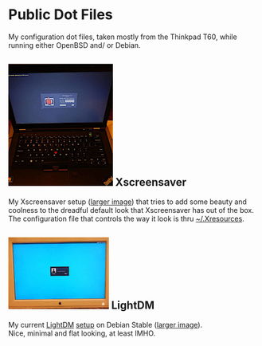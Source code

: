 # Public Dot Files

My configuration dot files, taken mostly from the Thinkpad T60, while running either OpenBSD and/ or Debian.

## ![Dot xscreensaver](Pics/DSCN0052.01.thumb.jpg) Xscreensaver
My Xscreensaver setup ([larger image](Pics/DSCN0052.00.jpg)) that tries to add some beauty and coolness to the dreadful default look that Xscreensaver has out of the box.  
The configuration file that controls the way it look is thru [~/.Xresources](https://github.com/eam-00/Dot-Files-Pub/blob/master/.Xresources).

## ![LightDM](Pics/DSCN0086.thumb.jpg) LightDM
My current [LightDM](https://github.com/canonical/lightdm) [setup](https://github.com/eam-00/Dot-Files-Pub/blob/master/lightdm-gtk-greeter.conf) on Debian Stable ([larger image](Pics/DSCN0086.00.jpg)).  
Nice, minimal and flat looking, at least IMHO.
